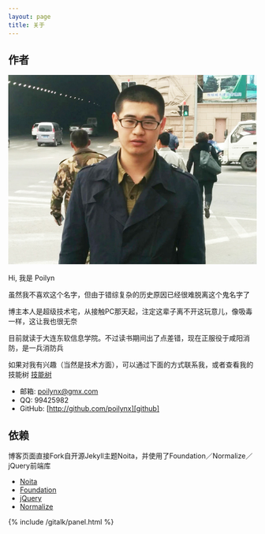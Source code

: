 ```yaml
---
layout: page
title: 关于
---
```

## 作者

![Auther](/about/auther.jpg)

Hi, 我是 Poilyn

虽然我不喜欢这个名字，但由于错综复杂的历史原因已经很难脱离这个鬼名字了

博主本人是超级技术宅，从接触PC那天起，注定这辈子离不开这玩意儿，像吸毒一样，这让我也很无奈

目前就读于大连东软信息学院。不过读书期间出了点差错，现在正服役于咸阳消防，是一兵消防兵

如果对我有兴趣（当然是技术方面），可以通过下面的方式联系我，或者查看我的技能树 [技能树][ability]

* 邮箱: [poilynx@gmx.com][mail]
* QQ:  99425982
* GitHub:  [http://github.com/poilynx][github]


## 依赖

博客页面直接Fork自开源Jekyll主题Noita，并使用了Foundation／Normalize／jQuery前端库

* [Noita][0]
* [Foundation][1]
* [jQuery][2]
* [Normalize][3]

<div id="gitalk-container"></div>
{% include /gitalk/panel.html %}

[0]: https://github.com/penibelst/jekyll-noita
[1]: http://foundation.zurb.com/
[2]: http://jquery.com/
[3]: http://necolas.github.io/normalize.css/
[mail]: mailto://poilynx@gmx.com
[github]: http://github.com/poilynx
[ability]: /ability/
